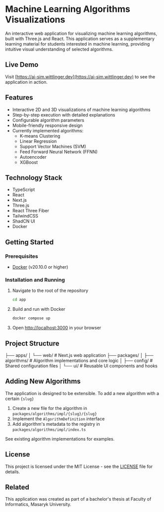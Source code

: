 # Machine Learning Algorithms Visualizations

An interactive web application for visualizing machine learning algorithms, built with Three.js and React. This application serves as a supplementary learning material for students interested in machine learning, providing intuitive visual understanding of selected algorithms.

## Live Demo

Visit [https://ai-sim.wittlinger.dev](https://ai-sim.wittlinger.dev) to see the application in action.

## Features

- Interactive 2D and 3D visualizations of machine learning algorithms
- Step-by-step execution with detailed explanations
- Configurable algorithm parameters
- Mobile-friendly responsive design
- Currently implemented algorithms:
  - K-means Clustering
  - Linear Regression
  - Support Vector Machines (SVM)
  - Feed Forward Neural Network (FFNN)
  - Autoencoder
  - XGBoost

## Technology Stack

- TypeScript
- React
- Next.js
- Three.js
- React Three Fiber
- TailwindCSS
- ShadCN UI
- Docker

## Getting Started

### Prerequisites

- [Docker](https://www.docker.com/) (v20.10.0 or higher)

### Installation and Running

1. Navigate to the root of the repository

   ```bash
   cd app
   ```

2. Build and run with Docker

   ```bash
   docker compose up
   ```

3. Open [http://localhost:3000](http://localhost:3000) in your browser

## Project Structure

├── apps/
│ └── web/ # Next.js web application
├── packages/
│ ├── algorithms/ # Algorithm implementations and core logic
│ ├── config/ # Shared configuration files
│ └── ui/ # Reusable UI components and hooks

## Adding New Algorithms

The application is designed to be extensible. To add a new algorithm with a certain `{slug}`

1. Create a new file for the algorithm in `packages/algorithms/impl/{slug}/{slug}`
2. Implement the `AlgorithmDefinition` interface
3. Add algorithm's metadata to the registry in `packages/algorithms/impl/index.ts`

See existing algorithm implementations for examples.

## License

This project is licensed under the MIT License - see the [LICENSE](LICENSE) file for details.

## Related

This application was created as part of a bachelor's thesis at Faculty of Informatics, Masaryk University.
